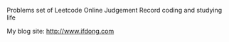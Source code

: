 Problems set of Leetcode Online Judgement
Record coding and studying life

My blog site: http://www.ifdong.com
